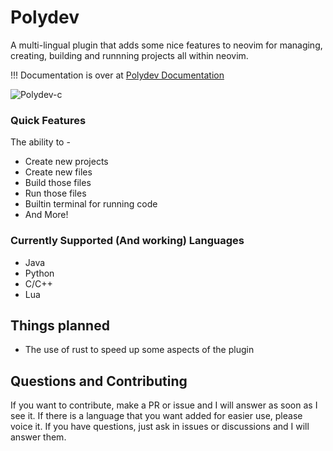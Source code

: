 # Polydev
A multi-lingual plugin that adds some nice features to neovim for managing, creating, building and runnning projects all within neovim.

!!! Documentation is over at [Polydev Documentation](https://darthmoomancer.github.io/Polydev/)

![Polydev-c](https://github.com/user-attachments/assets/365dd673-6b1f-4ccc-ac1f-c5131d055fd9)



### Quick Features
The ability to -
* Create new projects
* Create new files
* Build those files
* Run those files
* Builtin terminal for running code
* And More!

### Currently Supported (And working) Languages
* Java
* Python
* C/C++
* Lua

## Things planned
* The use of rust to speed up some aspects of the plugin
## Questions and Contributing

If you want to contribute, make a PR or issue and I will answer as soon as I see it. If there is a language that you want added for easier use, please voice it. If you have questions, just ask in issues or discussions and I will answer them.
